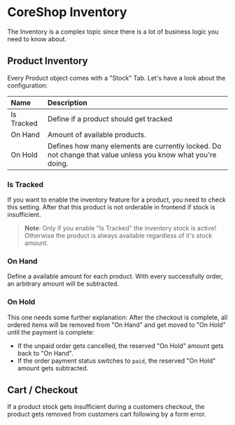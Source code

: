 # CoreShop Inventory
The Inventory is a complex topic since there is a lot of business logic you need to know about.

## Product Inventory
Every Product object comes with a "Stock" Tab. Let's have a look about the configuration:

| Name | Description |
|:-----|:------------|
| Is Tracked | Define if a product should get tracked |
| On Hand | Amount of available products. |
| On Hold | Defines how many elements are currently locked. Do not change that value unless you know what you're doing. |

### Is Tracked
If you want to enable the inventory feature for a product, you need to check this setting.
After that this product is not orderable in frontend if stock is insufficient.

> **Note**: Only if you enable "Is Tracked" the inventory stock is active!
> Otherwise the product is always available regardless of it's stock amount.

### On Hand
Define a available amount for each product.
With every successfully order, an arbitrary amount will be subtracted.

### On Hold
This one needs some further explanation:
After the checkout is complete, all ordered items will be removed from "On Hand" and get moved to "On Hold" until the payment is complete:
- If the unpaid order gets cancelled, the reserved "On Hold" amount gets back to "On Hand".
- If the order payment status switches to `paid`, the reserved "On Hold" amount gets subtracted.

## Cart / Checkout
If a product stock gets insufficient during a customers checkout, the product gets removed from customers cart following by a form error.